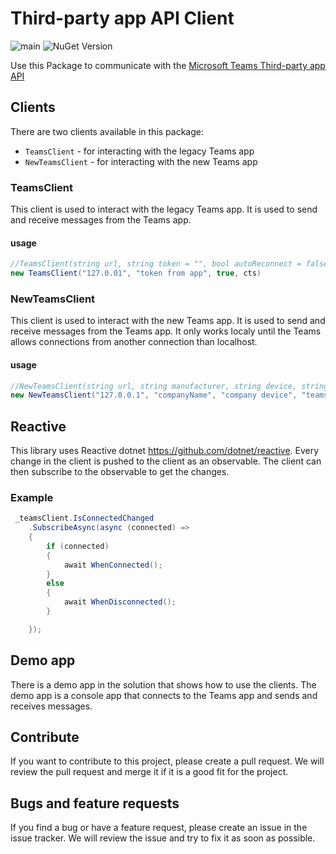 # Third-party app API Client
![main](https://github.com/ferenyl/Teams.ThirdPartyAppApi/actions/workflows/dotnet.yml/badge.svg?branch=main) ![NuGet Version](https://img.shields.io/nuget/v/Teams.ThirdPartyAppApi?style=flat)


Use this Package to communicate with the [Microsoft Teams Third-party app API](https://support.microsoft.com/en-us/office/connect-third-party-devices-to-teams-aabca9f2-47bb-407f-9f9b-81a104a883d6)

## Clients
There are two clients available in this package:
- `TeamsClient` - for interacting with the legacy Teams app
- `NewTeamsClient` - for interacting with the new Teams app

### TeamsClient
This client is used to interact with the legacy Teams app. It is used to send and receive messages from the Teams app.

#### usage
``` csharp
//TeamsClient(string url, string token = "", bool autoReconnect = false, CancellationToken cancellationToken = default)
new TeamsClient("127.0.01", "token from app", true, cts)
```


### NewTeamsClient
This client is used to interact with the new Teams app. It is used to send and receive messages from the Teams app. It only works localy until the Teams allows connections from another connection than localhost.

#### usage
``` csharp
//NewTeamsClient(string url, string manufacturer, string device, string app, string appVersion, bool autoReconnect = true, CancellationToken cancellationToken = default)
new NewTeamsClient("127.0.0.1", "companyName", "company device", "teams integgrator", "1.0", true, cts)
```

## Reactive
This library uses Reactive dotnet https://github.com/dotnet/reactive.
Every change in the client is pushed to the client as an observable. The client can then subscribe to the observable to get the changes.

### Example
``` csharp
 _teamsClient.IsConnectedChanged
    .SubscribeAsync(async (connected) =>
    {
        if (connected)
        {
            await WhenConnected();
        }
        else
        {
            await WhenDisconnected();
        }

    });
```

## Demo app
There is a demo app in the solution that shows how to use the clients. The demo app is a console app that connects to the Teams app and sends and receives messages.

## Contribute
If you want to contribute to this project, please create a pull request. We will review the pull request and merge it if it is a good fit for the project.

## Bugs and feature requests
If you find a bug or have a feature request, please create an issue in the issue tracker. We will review the issue and try to fix it as soon as possible.
